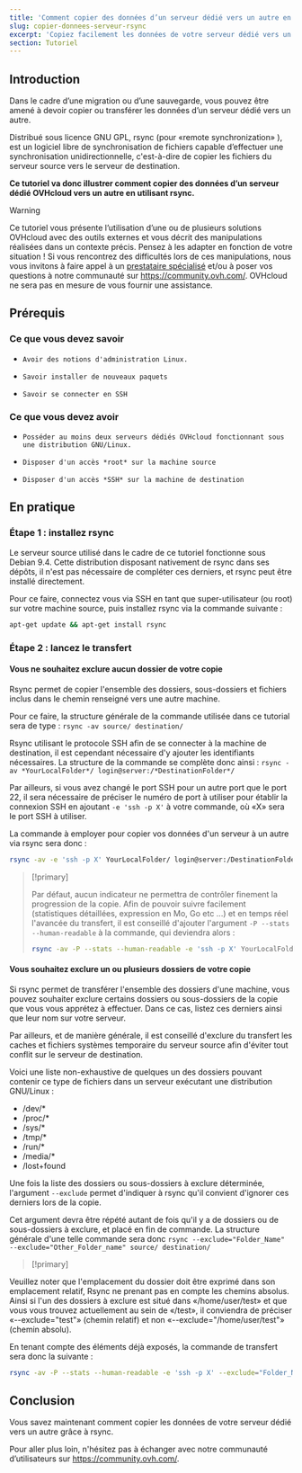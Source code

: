```yaml
---
title: 'Comment copier des données d’un serveur dédié vers un autre en utilisant rsync'
slug: copier-donnees-serveur-rsync
excerpt: 'Copiez facilement les données de votre serveur dédié vers un autre grâce à rsync'
section: Tutoriel
---
```


## Introduction

Dans le cadre d’une migration ou d’une sauvegarde, vous pouvez être amené à devoir copier ou transférer les données d’un serveur dédié vers un autre. 

Distribué sous licence GNU GPL, rsync (pour  «remote synchronization» ), est un logiciel libre de synchronisation de fichiers capable d’effectuer une synchronisation unidirectionnelle, c'est-à-dire de copier les fichiers du serveur source vers le serveur de destination. 

**Ce tutoriel va donc illustrer comment copier des données d’un serveur dédié OVHcloud vers un autre en utilisant rsync.**

> [!warning]
>
Ce tutoriel vous présente l’utilisation d’une ou de plusieurs solutions OVHcloud avec des outils externes et vous décrit des manipulations réalisées dans un contexte précis. Pensez à les adapter en fonction de votre situation ! Si vous rencontrez des difficultés lors de ces manipulations, nous vous invitons à faire appel à un [prestataire spécialisé](https://partner.ovhcloud.com/fr-ca/) et/ou à poser vos questions à notre communauté sur <https://community.ovh.com/>. OVHcloud ne sera pas en mesure de vous fournir une assistance.
>

## Prérequis


### Ce que vous devez savoir

*     Avoir des notions d'administration Linux.
*     Savoir installer de nouveaux paquets 
*     Savoir se connecter en SSH


### Ce que vous devez avoir

*     Posséder au moins deux serveurs dédiés OVHcloud fonctionnant sous une distribution GNU/Linux.
*     Disposer d'un accès *root* sur la machine source
*     Disposer d'un accès *SSH* sur la machine de destination

## En pratique


### Étape 1 : installez rsync

Le serveur source utilisé dans le cadre de ce tutoriel fonctionne sous Debian 9.4. Cette distribution disposant nativement de rsync dans ses dépôts, il n'est pas nécessaire de compléter ces derniers, et rsync peut être installé directement.

Pour ce faire, connectez vous via SSH en tant que super-utilisateur (ou root) sur votre machine source, puis installez rsync via la commande suivante :

```sh
apt-get update && apt-get install rsync
```

### Étape 2 : lancez le transfert


#### Vous ne souhaitez exclure aucun dossier de votre copie

Rsync permet de copier l'ensemble des dossiers, sous-dossiers et fichiers inclus dans le chemin renseigné vers une autre machine.

Pour ce faire, la structure générale de la commande utilisée dans ce tutorial sera de type : `rsync -av source/ destination/`  

Rsync utilisant le protocole SSH afin de se connecter à la machine de destination, il est cependant nécessaire d'y ajouter les identifiants nécessaires. La structure de la commande se complète donc ainsi : `rsync -av *YourLocalFolder*/ login@server:/*DestinationFolder*/`

Par ailleurs, si vous avez changé le port SSH pour un autre port que le port 22, il sera nécessaire de préciser le numéro de port à utiliser pour établir la connexion SSH en ajoutant ` -e 'ssh -p X' ` à votre commande, où «X» sera le port SSH à utiliser.

La commande à employer pour copier vos données d'un serveur à un autre via rsync sera donc :

```sh
rsync -av -e 'ssh -p X' YourLocalFolder/ login@server:/DestinationFolder/
```

> [!primary]
>
> Par défaut, aucun indicateur ne permettra de contrôler finement la progression de la copie.
> Afin de pouvoir suivre facilement (statistiques détaillées, expression en Mo, Go etc ...) et en temps réel l'avancée du transfert, il est conseillé d'ajouter l'argument `-P --stats --human-readable` à la commande, qui deviendra alors :
>
> ```sh
> rsync -av -P --stats --human-readable -e 'ssh -p X' YourLocalFolder/ login@server:/DestinationFolder/
> ```


#### Vous souhaitez exclure un ou plusieurs dossiers de votre copie

Si rsync permet de transférer l'ensemble des dossiers d'une machine, vous pouvez souhaiter exclure certains dossiers ou sous-dossiers de la copie que vous vous apprétez à effectuer. Dans ce cas, listez ces derniers ainsi que leur nom sur votre serveur.

Par ailleurs, et de manière générale, il est conseillé d'exclure du transfert les caches et fichiers systèmes temporaire du serveur source afin d'éviter tout conflit sur le serveur de destination. 

Voici une liste non-exhaustive de quelques un des dossiers pouvant contenir ce type de fichiers dans un serveur exécutant une distribution GNU/Linux : 

* /dev/*
* /proc/* 
* /sys/*
* /tmp/*
* /run/*
* /media/*
* /lost+found
 
Une fois la liste des dossiers ou sous-dossiers à exclure déterminée, l'argument  `--exclude` permet d'indiquer à rsync qu'il convient d'ignorer ces derniers lors de la copie. 
 
Cet argument devra être répété autant de fois qu'il y a de dossiers ou de sous-dossiers à exclure, et placé en fin de commande. La structure générale d'une telle commande sera donc `rsync --exclude="Folder_Name" --exclude="Other_Folder_name" source/ destination/`

> [!primary]
>
Veuillez noter que l'emplacement du dossier doit être exprimé dans son emplacement relatif, Rsync ne prenant pas en compte les chemins absolus. Ainsi si l'un des dossiers à exclure est situé dans «/home/user/test» et que vous vous trouvez actuellement au sein de «/test», il conviendra de préciser «--exclude="test"» (chemin relatif) et non «--exclude="/home/user/test"» (chemin absolu).
>


En tenant compte des éléments déjà exposés, la commande de transfert sera donc la suivante :
 	
```sh
rsync -av -P --stats --human-readable -e 'ssh -p X' --exclude="Folder_Name" --exclude="Other_Folder_name" YourLocalFolder/ login@server:/DestinationFolder/
```

## Conclusion

Vous savez maintenant comment copier les données de votre serveur dédié vers un autre grâce à rsync.

Pour aller plus loin, n'hésitez pas à échanger avec notre communauté d’utilisateurs sur <https://community.ovh.com/>.
